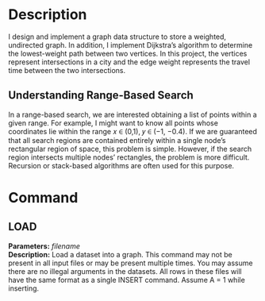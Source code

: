 # Description
I design and implement a graph data structure to store a weighted, undirected graph. In addition, I implement Dijkstra’s algorithm to determine the lowest-weight path between two vertices. In this project, the vertices represent intersections in a city and the edge weight represents the travel time between the two intersections.<br/>
## Understanding Range-Based Search
In a range-based search, we are interested obtaining a list of points within a given range. For example, I might want to know all points whose coordinates lie within the range 𝑥 ∈ (0,1), 𝑦 ∈ (−1, −0.4). If we are guaranteed that all search regions are contained entirely within a single node’s rectangular region of space, this problem is simple. However, if the search region intersects multiple nodes’ rectangles, the problem is more difficult. Recursion or stack-based algorithms are often used for this purpose.
# Command
## LOAD
**Parameters:** *filename* <br/>
**Description:** Load a dataset into a graph. This command may not be present in all input files or may be present multiple times. You may assume there are no illegal arguments in the datasets. All rows in these files will have the same format as a single INSERT command. Assume A = 1 while inserting.
